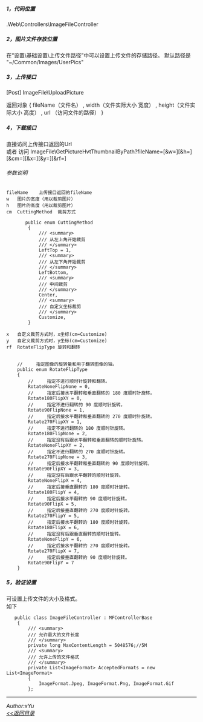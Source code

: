 ##### 1，代码位置
.Web\Controllers\ImageFileController

##### 2，图片文件存放位置
在“设置\基础设置\上传文件路径”中可以设置上传文件的存储路径。
默认路径是  "~/Common/Images/UserPics"

##### 3，上传接口
[Post]  ImageFile\UploadPicture

返回对象
{ 
    fileName（文件名） ,
    width（文件实际大小 宽度） , 
    height（文件实际大小 高度） , 
    url （访问文件的路径） 
}

##### 4，下载接口
直接访问上传接口返回的Url  
或者 
访问 ImageFile\GetPictureHvtThumbnailByPath?fileName=[&w=][&h=][&cm=][&x=][&y=][&rf=]   

###### 参数说明 
    fileName    上传接口返回的fileName
    w   图片的宽度（用以裁剪图片）
    h   图片的高度（用以裁剪图片）
    cm  CuttingMethod  裁剪方式
        
           public enum CuttingMethod
            {
                /// <summary>
                /// 从左上角开始裁剪
                /// </summary>
                LeftTop = 1,
                /// <summary>
                /// 从左下角开始裁剪
                /// </summary>
                LeftBottom,
                /// <summary>
                /// 中间裁剪
                /// </summary>
                Center,
                /// <summary>
                /// 自定义坐标裁剪
                /// </summary>
                Customize,
            }
        
    x   自定义裁剪方式时，x坐标(cm=Customize)
    y   自定义裁剪方式时，y坐标(cm=Customize)
    rf  RotateFlipType 旋转和翻转
        
        
        //     指定图像的旋转量和用于翻转图像的轴。
        public enum RotateFlipType
        {
            //     指定不进行顺时针旋转和翻转。
            RotateNoneFlipNone = 0,
            //     指定后接水平翻转和垂直翻转的 180 度顺时针旋转。
            Rotate180FlipXY = 0,
            //     指定不进行翻转的 90 度顺时针旋转。
            Rotate90FlipNone = 1,
            //     指定后接水平翻转和垂直翻转的 270 度顺时针旋转。
            Rotate270FlipXY = 1,
            //     指定不进行翻转的 180 度顺时针旋转。
            Rotate180FlipNone = 2,
            //     指定没有后跟水平翻转和垂直翻转的顺时针旋转。
            RotateNoneFlipXY = 2,
            //     指定不进行翻转的 270 度顺时针旋转。
            Rotate270FlipNone = 3,
            //     指定后接水平翻转和垂直翻转的 90 度顺时针旋转。
            Rotate90FlipXY = 3,
            //     指定没有后跟水平翻转的顺时针旋转。
            RotateNoneFlipX = 4,
            //     指定后接垂直翻转的 180 度顺时针旋转。
            Rotate180FlipY = 4,
            //     指定后接水平翻转的 90 度顺时针旋转。
            Rotate90FlipX = 5,
            //     指定后接垂直翻转的 270 度顺时针旋转。
            Rotate270FlipY = 5,
            //     指定后接水平翻转的 180 度顺时针旋转。
            Rotate180FlipX = 6,
            //     指定没有后跟垂直翻转的顺时针旋转。
            RotateNoneFlipY = 6,
            //     指定后接水平翻转的 270 度顺时针旋转。
            Rotate270FlipX = 7,
            //     指定后接垂直翻转的 90 度顺时针旋转。
            Rotate90FlipY = 7
        }
        

##### 5，验证设置  
可设置上传文件的大小及格式。  
如下  
```
   public class ImageFileController : MFControllerBase
    {
        /// <summary>
        /// 允许最大的文件长度
        /// </summary>
        private long MaxContentLength = 5048576;//5M  
        /// <summary>
        /// 允许上传的文件格式
        /// </summary>
        private List<ImageFormat> AcceptedFormats = new List<ImageFormat>
        {
            ImageFormat.Jpeg, ImageFormat.Png, ImageFormat.Gif
        };

```

---
 *Author:xYu*   
 *[<<返回目录](/document)*
